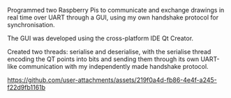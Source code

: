 Programmed two Raspberry Pis to communicate and exchange drawings in real time over UART through a GUI, 
using my own handshake protocol for synchronisation.

The GUI was developed using the cross-platform IDE Qt Creator.

Created two threads: serialise and deserialise, 
with the serialise thread encoding the QT points into bits 
and sending them through its own UART-like communication with my independently made handshake protocol.

https://github.com/user-attachments/assets/219f0a4d-fb86-4e4f-a245-f22d9fb1161b


